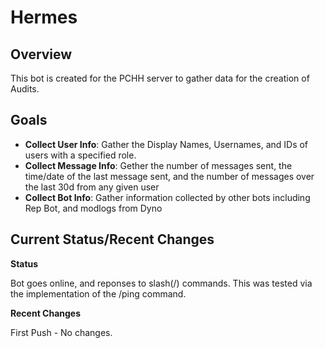 # Hermes

## Overview

This bot is created for the PCHH server to gather data for the creation of Audits.

## Goals

- **Collect User Info**: Gather the Display Names, Usernames, and IDs of users with a specified role.
- **Collect Message Info**: Gether the number of messages sent, the time/date of the last message sent, and the number of messages over the last 30d from any given user
- **Collect Bot Info**: Gather information collected by other bots including Rep Bot, and modlogs from Dyno

## Current Status/Recent Changes

**Status**

Bot goes online, and reponses to slash(/) commands. This was tested via the implementation of the /ping command.

**Recent Changes**

First Push - No changes.